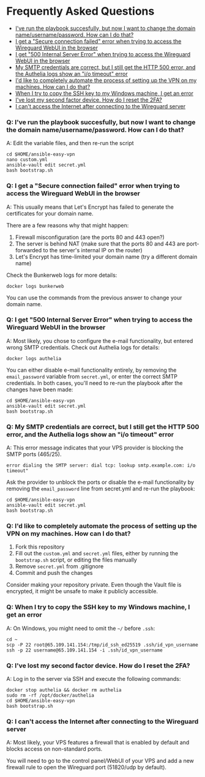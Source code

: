 # Frequently Asked Questions

* [I've run the playbook succesfully, but now I want to change the domain name/username/password. How can I do that?](#q-ive-run-the-playbook-succesfully-but-now-i-want-to-change-the-domain-nameusernamepassword-how-can-i-do-that)
* [I get a "Secure connection failed" error when trying to access the Wireguard WebUI in the browser](#q-i-get-a-secure-connection-failed-error-when-trying-to-access-the-wireguard-webui-in-the-browser)
* [I get "500 Internal Server Error" when trying to access the Wireguard WebUI in the browser](#q-i-get-500-internal-server-error-when-trying-to-access-the-wireguard-webui-in-the-browser)
* [My SMTP credentials are correct, but I still get the HTTP 500 error, and the Authelia logs show an "i/o timeout" error](#q-my-smtp-credentials-are-correct-but-i-still-get-the-http-500-error-and-the-authelia-logs-show-an-io-timeout-error)
* [I'd like to completely automate the process of setting up the VPN on my machines. How can I do that?](#q-id-like-to-completely-automate-the-process-of-setting-up-the-vpn-on-my-machines-how-can-i-do-that)
* [When I try to copy the SSH key to my Windows machine, I get an error](#q-when-i-try-to-copy-the-ssh-key-to-my-windows-machine-i-get-an-error)
* [I've lost my second factor device. How do I reset the 2FA?](#q-ive-lost-my-second-factor-device-how-do-i-reset-the-2fa)
* [I can't access the Internet after connecting to the Wireguard server](#q-i-cant-access-the-internet-after-connecting-to-the-wireguard-server)

### Q: I've run the playbook succesfully, but now I want to change the domain name/username/password. How can I do that?

A: Edit the variable files, and then re-run the script

```
cd $HOME/ansible-easy-vpn
nano custom.yml 
ansible-vault edit secret.yml
bash bootstrap.sh
```

### Q: I get a "Secure connection failed" error when trying to access the Wireguard WebUI in the browser

A: This usually means that Let's Encrypt has failed to generate the certificates for your domain name.

There are a few reasons why that might happen:

1. Firewall misconfiguration (are the ports 80 and 443 open?)
2. The server is behind NAT (make sure that the ports 80 and 443 are port-forwarded to the server's internal IP on the router)
3. Let's Encrypt has time-limited your domain name (try a different domain name)

Check the Bunkerweb logs for more details:
```
docker logs bunkerweb
```

You can use the commands from the previous answer to change your domain name.

### Q: I get "500 Internal Server Error" when trying to access the Wireguard WebUI in the browser

A: Most likely, you chose to configure the e-mail functionality, but entered wrong SMTP credentials. Check out Authelia logs for details:
```
docker logs authelia
```
You can either disable e-mail functionality entirely, by removing the `email_password` variable from `secret.yml`, or enter the correct SMTP credentials. In both cases, you'll need to re-run the playbook after the changes have been made:
```
cd $HOME/ansible-easy-vpn
ansible-vault edit secret.yml
bash bootstrap.sh
```

### Q: My SMTP credentials are correct, but I still get the HTTP 500 error, and the Authelia logs show an "i/o timeout" error

A: This error message indicates that your VPS provider is blocking the SMTP ports (465/25).

```
error dialing the SMTP server: dial tcp: lookup smtp.example.com: i/o timeout"
```

Ask the provider to unblock the ports or disable the e-mail functionality by removing the `email_password` line from secret.yml and re-run the playbook:
```
cd $HOME/ansible-easy-vpn
ansible-vault edit secret.yml
bash bootstrap.sh
```

### Q: I'd like to completely automate the process of setting up the VPN on my machines. How can I do that?

1. Fork this repository
2. Fill out the `custom.yml` and `secret.yml` files, either by running the `bootstrap.sh` script, or editing the files manually
3. Remove `secret.yml` from .gitignore
4. Commit and push the changes

Consider making your repository private. Even though the Vault file is encrypted, it might be unsafe to make it publicly accessible.

### Q: When I try to copy the SSH key to my Windows machine, I get an error

A: On Windows, you might need to omit the `~/` before `.ssh`:
```
cd ~
scp -P 22 root@65.109.141.154:/tmp/id_ssh_ed25519 .ssh/id_vpn_username
ssh -p 22 username@65.109.141.154 -i .ssh/id_vpn_username
```


### Q: I've lost my second factor device. How do I reset the 2FA?

A: Log in to the server via SSH and execute the following commands:
```
docker stop authelia && docker rm authelia
sudo rm -rf /opt/docker/authelia
cd $HOME/ansible-easy-vpn
bash bootstrap.sh
```

### Q: I can't access the Internet after connecting to the Wireguard server

A: Most likely, your VPS features a firewall that is enabled by default and blocks access on non-standard ports. 

You will need to go to the control panel/WebUI of your VPS and add a new firewall rule to open the Wireguard port (51820/udp by default).
